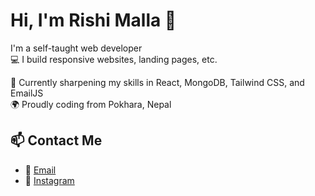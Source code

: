 # Hi, I'm Rishi Malla 👋


 I'm a self-taught web developer  
💻 I build responsive websites, landing pages, etc.

🧠 Currently sharpening my skills in React, MongoDB, Tailwind CSS, and EmailJS  
🌍 Proudly coding from Pokhara, Nepal


## 📫 Contact Me
- 📧 [Email](mailto:rishimalla37@gmai.com)
- 📸 [Instagram](https://www.instagram.com/yuulieagain/)

